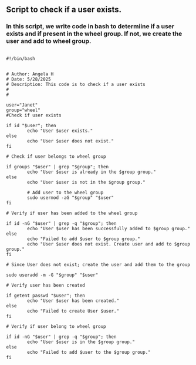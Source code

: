## Script to check if a user exists.
### In this script, we write code in bash to determiine if a user exists and if present in the wheel group. If not, we create the user and add to wheel group.


<pre><code> 
#!/bin/bash


# Author: Angela H
# Date: 5/28/2025
# Description: This code is to check if a user exists
#
#

user="Janet"
group="wheel"
#Check if user exists

if id "$user"; then
        echo "User $user exists."
else
        echo "User $user does not exist."
fi

# Check if user belongs to wheel group

if groups "$user" | grep "$group"; then
        echo "User $user is already in the $group group."
else
        echo "User $user is not in the $group group."

        # Add user to the wheel group
        sudo usermod -aG "$group" "$user"
fi

# Verify if user has been added to the wheel group

if id -nG "$user" | grep -q "$group"; then
        echo "User $user has been successfully added to $group group."
else
        echo "Failed to add $user to $group group."
        echo "User $user does not exist. Create user and add to $group group."
fi

# Since User does not exist; create the user and add them to the group

sudo useradd -m -G "$group" "$user"

# Verify user has been created

if getent passwd "$user"; then
        echo "User $user has been created."
else
        echo "Failed to create User $user."
fi

# Verify if user belong to wheel group

if id -nG "$user" | grep -q "$group"; then
        echo "User $user is in the $group group."
else
        echo "Failed to add $user to the $group group."
fi
</code></pre>
